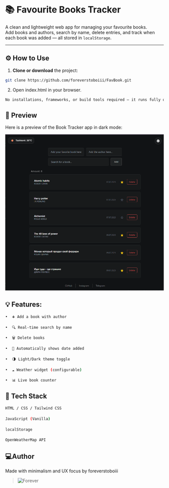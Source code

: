 # 📚 Favourite Books Tracker

A clean and lightweight web app for managing your favourite books.  
Add books and authors, search by name, delete entries, and track when each book was added — all stored in `localStorage`.

---

## ⚙️ How to Use

1. **Clone or download** the project:

```bash
git clone https://github.com/foreverstoboiii/FavBook.git

```

2. Open index.html in your browser.
```bash
No installations, frameworks, or build tools required — it runs fully offline.
```

## 📸 Preview

Here is a preview of the Book Tracker app in dark mode:

![Book Tracker Screenshot](images/FAVBOOKS.png)


## 💡 Features:
```bash
•  ➕ Add a book with author

•  🔍 Real-time search by name

•  🗑️ Delete books

•  📅 Automatically shows date added

•  🌗 Light/Dark theme toggle

•  ☁️ Weather widget (configurable)

•  📊 Live book counter
```
## 🧠 Tech Stack
```bash
HTML / CSS / Tailwind CSS

JavaScript (Vanilla)

localStorage

OpenWeatherMap API
```


## 💻Author
Made with minimalism and UX focus by foreverstoboiii



> ![Forever](https://img.shields.io/badge/%E2%88%9E-forever-000000?style=for-the-badge&logo=github&logoColor=white)

